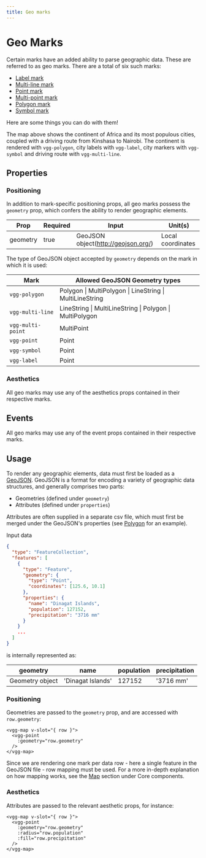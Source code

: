 ```yaml
---
title: Geo marks
---
```


# Geo Marks

 Certain marks have an added ability to parse geographic data. These are referred to as geo marks. There are a total of six such marks:

- [Label mark](label.md)
- [Multi-line mark](multi-line.md)
- [Point mark](point.md)
- [Multi-point mark](multi-point.md)
- [Polygon mark](polygon.md)
- [Symbol mark](symbol.md)

Here are some things you can do with them!
<MarkGeo />

The map above shows the continent of Africa and its most populous cities, coupled with a driving route from Kinshasa to Nairobi. The continent is rendered with `vgg-polygon`, city labels with `vgg-label`, city markers with `vgg-symbol` and driving route with `vgg-multi-line`.

## Properties

### Positioning

In addition to mark-specific positioning props, all geo marks possess the `geometry` prop, which confers the ability to render geographic elements. 

| Prop     | Required  |  Input                                | Unit(s)           |
| -------- | --------- | ------------------------------------- |  ---------------- |
| geometry | true      |  GeoJSON object(http://geojson.org/)  | Local coordinates |


The type of GeoJSON object accepted by `geometry` depends on the mark in which it is used:

| Mark              	| Allowed GeoJSON Geometry types                           	|
|-------------------	|-------------------------------------------------------  	|
| `vgg-polygon`     	| Polygon \| MultiPolygon \| LineString \| MultiLineString 	|
| `vgg-multi-line`  	| LineString \| MultiLineString \| Polygon \| MultiPolygon	|
| `vgg-multi-point` 	| MultiPoint                                            	  |
| `vgg-point`       	| Point                                                 	  |
| `vgg-symbol`      	| Point                                                 	  |
| `vgg-label`       	| Point                                                 	  |

### Aesthetics

All geo marks may use any of the aesthetics props contained in their respective marks.

## Events

All geo marks may use any of the event props contained in their respective marks.

## Usage

To render any geographic elements, data must first be loaded as a [GeoJSON](http://geojson.org/). GeoJSON is a format for encoding a variety of geographic data structures, and generally comprises two parts:
- Geometries (defined under `geometry`)
- Attributes (defined under `properties`)

Attributes are often supplied in a separate csv file, which must first be merged under the GeoJSON's properties (see [Polygon](polygon.md#example) for an example).

Input data

```json
{
  "type": "FeatureCollection",
  "features": [
    {
      "type": "Feature",
      "geometry": {
        "type": "Point",
        "coordinates": [125.6, 10.1]
      },
      "properties": {
        "name": "Dinagat Islands",
        "population": 127152,
        "precipitation": "3716 mm"
      }
    }
    ...
  ]
}
```

is internally represented as:

| geometry        	| name              	| population 	| precipitation 	|
|-----------------	|-------------------	|------------	|---------------	|
| Geometry object 	| 'Dinagat Islands' 	| 127152     	| '3716 mm'     	|


### Positioning

Geometries are passed to the `geometry` prop, and are accessed with `row.geometry`:

```vue
<vgg-map v-slot="{ row }">
  <vgg-point
    :geometry="row.geometry"
  />
</vgg-map>
```

 Since we are rendering one mark per data row - here a single feature in the GeoJSON file - row mapping must be used. For a more in-depth explanation on how mapping works, see the [Map](../core/map.html#description) section under Core components. 

### Aesthetics

Attributes are passed to the relevant aesthetic props, for instance:

```vue
<vgg-map v-slot="{ row }">
  <vgg-point
    :geometry="row.geometry"
    :radius="row.population"
    :fill="row.precipitation"
  />
</vgg-map>
```